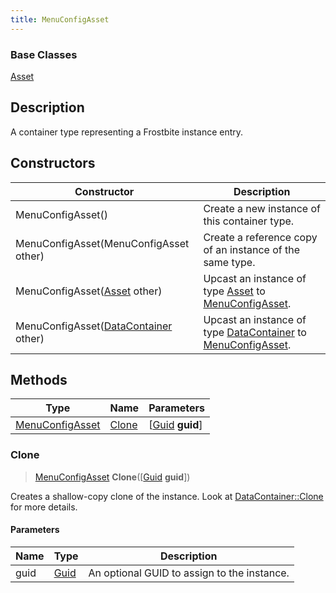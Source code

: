 ```yaml
---
title: MenuConfigAsset
---
```

### Base Classes

[Asset](/vext/ref/fb/asset/)

## Description

A container type representing a Frostbite instance entry.

## Constructors

| Constructor                                                                | Description                                                                                                           |
| -------------------------------------------------------------------------- | --------------------------------------------------------------------------------------------------------------------- |
| MenuConfigAsset()                                                          | Create a new instance of this container type.                                                                         |
| MenuConfigAsset(MenuConfigAsset other)                                     | Create a reference copy of an instance of the same type.                                                              |
| MenuConfigAsset([Asset](/vext/ref/fb/asset/) other)                                      | Upcast an instance of type [Asset](/vext/ref/fb/asset/) to [MenuConfigAsset](/vext/ref/fb/menuconfigasset/).                                      |
| MenuConfigAsset([DataContainer](/vext/ref/shared/class/datacontainer) other) | Upcast an instance of type [DataContainer](/vext/ref/shared/class/datacontainer) to [MenuConfigAsset](/vext/ref/fb/menuconfigasset/). |

## Methods

| Type                               | Name            | Parameters                                     |
| ---------------------------------- | --------------- | ---------------------------------------------- |
| [MenuConfigAsset](/vext/ref/fb/menuconfigasset/) | [Clone](#clone) | \[[Guid](/vext/ref/shared/class/guid) **guid**\] |

### Clone

> [MenuConfigAsset](/vext/ref/fb/menuconfigasset/) **Clone**(\[[Guid](/vext/ref/shared/class/guid) **guid**\])

Creates a shallow-copy clone of the instance. Look at [DataContainer::Clone](/vext/ref/shared/class/datacontainer#clone) for more details.

#### Parameters

| Name | Type         | Description                                 |
| ---- | ------------ | ------------------------------------------- |
| guid | [Guid](/vext/ref/shared/class/guid/) | An optional GUID to assign to the instance. |
